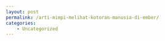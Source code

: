 ```yaml
---
layout: post
permalink: /arti-mimpi-melihat-kotoran-manusia-di-ember/
categories:
    - Uncategorized
---
```


